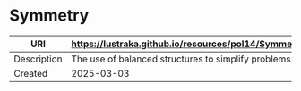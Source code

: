 # Symmetry

URI|https://lustraka.github.io/resources/pol14/Symmetry
-|-
Description|The use of balanced structures to simplify problems.
Created|2025-03-03

